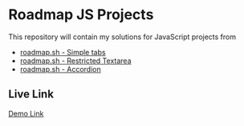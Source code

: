 # Roadmap JS Projects

This repository will contain my solutions for JavaScript projects from 

- [roadmap.sh - Simple tabs](https://roadmap.sh/projects/simple-tabs)
- [roadmap.sh - Restricted Textarea](https://roadmap.sh/projects/restricted-textarea)
- [roadmap.sh - Accordion](https://roadmap.sh/projects/accordion)

## Live Link
[Demo Link](https://ugboaja-uchechi.github.io/roadmap-js-projects/)
